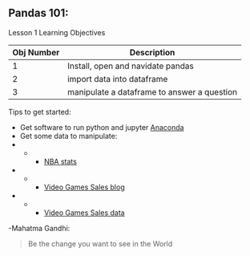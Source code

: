 ## Pandas 101:  

Lesson 1 Learning Objectives

Obj Number | Description 
------------ | -------------
1 | Install, open and navidate pandas
2 | import data into dataframe
3 | manipulate a dataframe to answer a question



Tips to get started:
* Get software to run python and jupyter [Anaconda](https://www.anaconda.com/products/individual)
* Get some data to manipulate:
* * - [NBA stats](https://www.kaggle.com/nathanlauga/nba-games)
* * - [Video Games Sales blog](https://towardsdatascience.com/10-python-pandas-tricks-to-make-data-analysis-more-enjoyable-cb8f55af8c30)
* * - [Video Games Sales data](https://github.com/jph98/pandas-playground/blob/master/vgsales-12-4-2019.csv)




-Mahatma Gandhi:

> Be the change you want to see in the World

